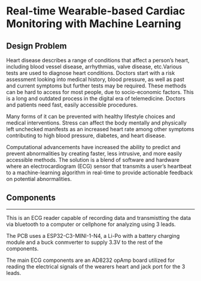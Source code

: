 # Real-time Wearable-based Cardiac Monitoring with Machine Learning

## Design Problem
Heart disease describes a range of conditions that affect a person’s heart, including blood vessel disease, arrhythmias, valve disease, etc.Various tests are used to diagnose heart conditions. Doctors start with a risk assessment looking into medical history, blood pressure, as well as past and current symptoms but further tests may be required. These methods can be hard to access for most people, due to socio-economic factors. This is a long and outdated process in the digital era of telemedicine. Doctors and patients need fast, easily accessible procedures. 


Many forms of it can be prevented with healthy lifestyle choices and medical interventions. Stress can affect the body mentally and physically left unchecked manifests as an increased heart rate among other symptoms contributing to high blood pressure, diabetes, and heart disease.


Computational advancements have increased the ability to predict and prevent abnormalities by creating faster, less intrusive, and more easily accessible methods. The solution is a blend of software and hardware where an electrocardiogram (ECG) sensor that transmits a user’s heartbeat to a machine-learning algorithm in real-time to provide actionable feedback on potential abnormalities. 

## Components
---------------
This is an ECG reader capable of recording data and transmistting the data via bluetooth to a computer or cellphone for analyzing using 3 leads. 

The PCB uses a ESP32-C3-MINI-1-N4, a Li-Po with a battery charging module and a buck conmverter to supply 3.3V to the rest of the components. 

The main ECG components are an AD8232 opAmp board utilized for reading the electrical signals of the wearers heart and jack port for the 3 leads. 
